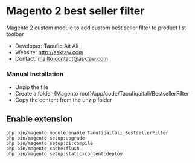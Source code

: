 # Magento 2  best seller filter

Magento 2 custom module to add custom best seller filter to product list toolbar

* Developer: Taoufiq Ait Ali
* Website: http://asktaw.com
* Contact: <mailto:contact@asktaw.com>


### Manual Installation

 * Unzip the file
 * Create a folder {Magento root}/app/code/Taoufiqaitali/BestsellerFilter
 * Copy the content from the unzip folder

## Enable extension

```
php bin/magento module:enable Taoufiqaitali_BestsellerFilter
php bin/magento setup:upgrade
php bin/magento setup:di:compile
php bin/magento cache:flush
php bin/magento setup:static-content:deploy
```

